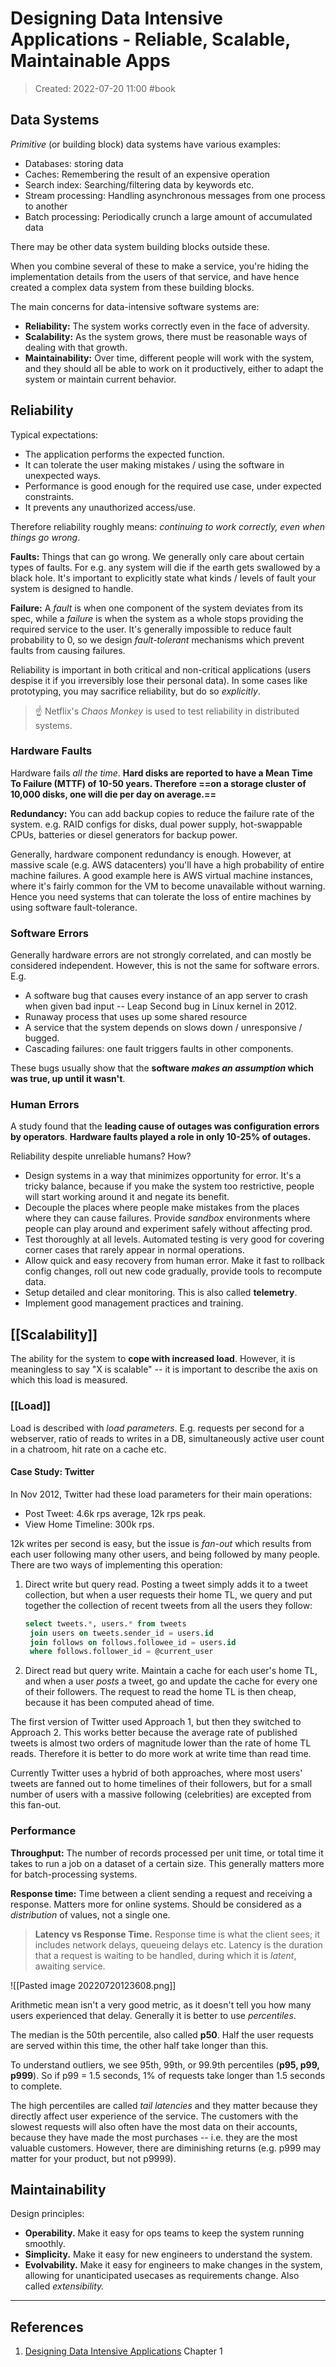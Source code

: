 # Designing Data Intensive Applications - Reliable, Scalable, Maintainable Apps
> Created: 2022-07-20 11:00
> #book 

## Data Systems

*Primitive* (or building block) data systems have various examples:
+ Databases: storing data
+ Caches: Remembering the result of an expensive operation
+ Search index: Searching/filtering data by keywords etc.
+ Stream processing: Handling asynchronous messages from one process to another
+ Batch processing: Periodically crunch a large amount of accumulated data

There may be other data system building blocks outside these.

When you combine several of these to make a service, you're hiding the implementation details from the users of that service, and have hence created a complex data system from these building blocks.

The main concerns for data-intensive software systems are:
+ **Reliability:** The system works correctly even in the face of adversity.
+ **Scalability:** As the system grows, there must be reasonable ways of dealing with that growth.
+ **Maintainability:** Over time, different people will work with the system, and they should all be able to work on it productively, either to adapt the system or maintain current behavior.

## Reliability

Typical expectations:
+ The application performs the expected function.
+ It can tolerate the user making mistakes / using the software in unexpected ways.
+ Performance is good enough for the required use case, under expected constraints.
+ It prevents any unauthorized access/use.

Therefore reliability roughly means: _continuing to work correctly, even when things go wrong_.

**Faults:** Things that can go wrong. We generally only care about certain types of faults. For e.g. any system will die if the earth gets swallowed by a black hole. It's important to explicitly state what kinds / levels of fault your system is designed to handle.

**Failure:** A _fault_ is when one component of the system deviates from its spec, while a _failure_ is when the system as a whole stops providing the required service to the user. It's generally impossible to reduce fault probability to 0, so we design _fault-tolerant_ mechanisms which prevent faults from causing failures.

Reliability is important in both critical and non-critical applications (users despise it if you irreversibly lose their personal data). In some cases like prototyping, you may sacrifice reliability, but do so _explicitly_.

> ☝ Netflix's _Chaos Monkey_ is used to test reliability in distributed systems.

### Hardware Faults

Hardware fails _all the time_. **Hard disks are reported to have a Mean Time To Failure (MTTF) of 10-50 years. Therefore ==on a storage cluster of 10,000 disks, one will die per day on average.==**

**Redundancy:** You can add backup copies to reduce the failure rate of the system. e.g. RAID configs for disks, dual power supply, hot-swappable CPUs, batteries or diesel generators for backup power. 

Generally, hardware component redundancy is enough. However, at massive scale (e.g. AWS datacenters) you'll have a high probability of entire machine failures. A good example here is AWS virtual machine instances, where it's fairly common for the VM to become unavailable without warning. Hence you need systems that can tolerate the loss of entire machines by using software fault-tolerance.

### Software Errors

Generally hardware errors are not strongly correlated, and can mostly be considered independent. However, this is not the same for software errors. E.g.

+ A software bug that causes every instance of an app server to crash when given bad input -- Leap Second bug in Linux kernel in 2012.
+ Runaway process that uses up some shared resource
+ A service that the system depends on slows down / unresponsive / bugged.
+ Cascading failures: one fault triggers faults in other components.

These bugs usually show that the **software _makes an assumption_ which was true, up until it wasn't**.

### Human Errors

A study found that the **leading cause of outages was configuration errors by operators**. **Hardware faults played a role in only 10-25% of outages.**

Reliability despite unreliable humans? How?

+ Design systems in a way that minimizes opportunity for error. It's a tricky balance, because if you make the system too restrictive, people will start working around it and negate its benefit.
+ Decouple the places where people make mistakes from the places where they can cause failures. Provide _sandbox_ environments where people can play around and experiment safely without affecting prod.
+ Test thoroughly at all levels. Automated testing is very good for covering corner cases that rarely appear in normal operations.
+ Allow quick and easy recovery from human error. Make it fast to rollback config changes, roll out new code gradually, provide tools to recompute data.
+ Setup detailed and clear monitoring. This is also called **telemetry**.
+ Implement good management practices and training.

## [[Scalability]]

The ability for the system to **cope with increased load**. However, it is meaningless to say "X is scalable" -- it is important to describe the axis on which this load is measured.

### [[Load]]

Load is described with _load parameters_. E.g. requests per second for a webserver, ratio of reads to writes in a DB, simultaneously active user count in a chatroom, hit rate on a cache etc.

#### Case Study: Twitter

In Nov 2012, Twitter had these load parameters for their main operations:
+ Post Tweet: 4.6k rps average, 12k rps peak.
+ View Home Timeline: 300k rps.

12k writes per second is easy, but the issue is _fan-out_ which results from each user following many other users, and being followed by many people. There are two ways of implementing this operation:

1. Direct write but query read. Posting a tweet simply adds it to a tweet collection, but when a user requests their home TL, we query and put together the collection of recent tweets from all the users they follow:
   ```sql
   select tweets.*, users.* from tweets
	join users on tweets.sender_id = users.id
	join follows on follows.followee_id = users.id
	where follows.follower_id = @current_user
   ```
2. Direct read but query write. Maintain a cache for each user's home TL, and when a user _posts_ a tweet, go and update the cache for every one of their followers. The request to read the home TL is then cheap, because it has been computed ahead of time.

The first version of Twitter used Approach 1, but then they switched to Approach 2. This works better because the average rate of published tweets is almost two orders of magnitude lower than the rate of home TL reads. Therefore it is better to do more work at write time than read time.

Currently Twitter uses a hybrid of both approaches, where most users' tweets are fanned out to home timelines of their followers, but for a small number of users with a massive following (celebrities) are excepted from this fan-out.

### Performance

**Throughput:** The number of records processed per unit time, or total time it takes to run a job on a dataset of a certain size. This generally matters more for batch-processing systems.

**Response time:** Time between a client sending a request and receiving a response. Matters more for online systems. Should be considered as a _distribution_ of values, not a single one.

> **Latency vs Response Time.** Response time is what the client sees; it includes network delays, queueing delays etc. Latency is the duration that a request is waiting to be handled, during which it is _latent_, awaiting service.

![[Pasted image 20220720123608.png]]

Arithmetic mean isn't a very good metric, as it doesn't tell you how many users experienced that delay. Generally it is better to use _percentiles_.

The median is the 50th percentile, also called **p50**. Half the user requests are served within this time, the other half take longer than this.

To understand outliers, we see 95th, 99th, or 99.9th percentiles (**p95, p99, p999**). So if p99 = 1.5 seconds, 1% of requests take longer than 1.5 seconds to complete.

The high percentiles are called _tail latencies_ and they matter because they directly affect user experience of the service. The customers with the slowest requests will also often have the most data on their accounts, because they have made the most purchases -- i.e. they are the most valuable customers. However, there are diminishing returns (e.g. p999 may matter for your product, but not p9999).

## Maintainability

Design principles:

+ **Operability.** Make it easy for ops teams to keep the system running smoothly.
+ **Simplicity.** Make it easy for new engineers to understand the system.
+ **Evolvability.** Make it easy for engineers to make changes in the system, allowing for unanticipated usecases as requirements change. Also called *extensibility.*


----

## References
1. [Designing Data Intensive Applications](https://www.oreilly.com/library/view/designing-data-intensive-applications/9781491903063/) Chapter 1